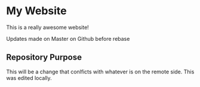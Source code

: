 # My Website

This is a really awesome website!

Updates made on Master on Github before rebase

## Repository Purpose

This will be a change that conlficts
with whatever is on the remote side.
This was edited locally.
